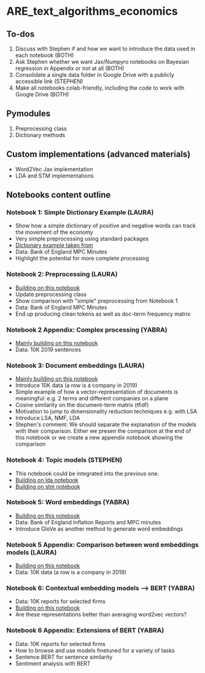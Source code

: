 # ARE_text_algorithms_economics

## To-dos
1. Discuss with Stephen if and how we want to introduce the data used in each notebook (BOTH)
2. Ask Stephen whether we want Jax/Numpyro notebooks on Bayesian regression in Appendix or not at all (BOTH)
3. Consolidate a single data folder in Google Drive with a publicly accessible link (STEPHEN)
4. Make all notebooks colab-friendly, including the code to work with Google Drive (BOTH)

## Pymodules

1. Preprocessing class
2. Dictionary methods

## Custom implementations (advanced materials)

- Word2Vec Jax implementation
- LDA and STM implementations

## Notebooks content outline


### Notebook 1: Simple Dictionary Example (LAURA)
- Show how a simple dictionary of positive and negative words can track the movement of the economy
- Very simple preprocessing using standard packages
- [Dictionary example taken from](https://github.com/sekhansen/course_unstructured_data/blob/main/notebooks/preprocessing_notebook.ipynb) 
- Data: Bank of England MPC Minutes
- Highlight the potential for more complete processing

### Notebook 2: Preprocessing (LAURA)
- [Building on this notebook](https://github.com/sekhansen/mres_methods_course/blob/main/notebooks/preprocessing_notebook.ipynb)
- Update preprocessing class
- Show comparison with "simple" preprocessing from Notebook 1
- Data: Bank of England MPC Minutes
- End up producing clean tokens as well as doc-term frequency matrix

### Notebook 2 Appendix: Complex processing (YABRA)
- [Mainly building on this notebook](https://github.com/yabramuvdi/imperial-workshop/blob/master/notebooks/preprocessing_notebook.ipynb)
- Data: 10K 2019 sentences

### Notebook 3: Document embeddings (LAURA)
- [Mainly building on this notebook](https://github.com/llaurabat91/annual_review_project/blob/main/similarity_results.ipynb)
- Introduce 10K data (a row is a company in 2019)
- Simple example of how a vector-representation of documents is meaningful: e.g. 2 terms and different companies on a plane
- Cosine similarity on the document-term matrix (tfidf)
- Motivation to jump to dimensionality reduction techniques e.g. with LSA
- Introduce LSA, NMF, LDA
- Stephen's comment: We should separate the explanation of the models with their comparison. Either we presen the comparison at the end of this notebook or we create a new appendix notebook showing the comparison

### Notebook 4: Topic models (STEPHEN)
- This notebook could be integrated into the previous one.
- [Building on lda notebook](https://github.com/sekhansen/mres_methods_course/blob/main/notebooks/lda_notebook.ipynb)
- [Building on stm notebook](https://github.com/llaurabat91/text-mining-lessons/blob/main/stm_notebook.ipynb)

### Notebook 5: Word embeddings (YABRA)
- [Building on this notebook](https://github.com/yabramuvdi/imperial-workshop/blob/master/notebooks/word2vec_notebook.ipynb)
- Data: Bank of England Inflation Reports and MPC minutes
- Introduce GloVe as another method to generate word embeddings

### Notebook 5 Appendix: Comparison between word embeddings models (LAURA)
- [Building on this notebook](https://github.com/llaurabat91/annual_review_project/blob/main/word_embeddings_last.ipynb)
- Data: 10K data (a row is a company in 2019)

### Notebook 6: Contextual embedding models --> BERT (YABRA)
- Data: 10K reports for selected firms
- [Building on this notebook](https://github.com/sekhansen/mres_methods_course/blob/main/notebooks/bert_introduction.ipynb)
- Are these representations better than averaging word2vec vectors?

### Notebook 6 Appendix: Extensions of BERT (YABRA)
- Data: 10K reports for selected firms
- How to browse and use models finetuned for a variety of tasks
- Sentence BERT for sentence similarity
- Sentiment analysis with BERT
